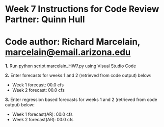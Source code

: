 # Week 7 Instructions for Code Review Partner:  Quinn Hull
# Code author:  Richard Marcelain, marcelain@email.arizona.edu

**1.** Run python script marcelain_HW7.py using Visual Studio Code

**2.** Enter forecasts for weeks 1 and 2 (retrieved from code output) below:
- Week 1 forecast:  00.0 cfs
- Week 2 forecast:  00.0 cfs

**3.** Enter regression based forecasts for weeks 1 and 2 (retrieved from code output) below:
- Week 1 forecast(AR):  00.0 cfs
- Week 2 forecast(AR):  00.0 cfs


